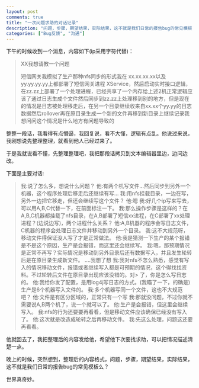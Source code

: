 ```yaml
---
layout: post
comments: true
title: "一次问题求助的对话记录"
description: "问题，步骤，期望结果，实际结果，这不就是我们日常的报告bug的常见模板"
categories: ["Bug反馈", "沟通"]
---
```


下午的时候收到一个消息，内容如下(ip采用字符代替)：

> XX我想请教一个问题
>
> 短信网关我模拟了生产那种nfs同步的形式我在 xx.xx.xx.xx以及yy.yy.yy.yy上都部署了短信网关进程 XService，然后启动实时接口逻辑，在zz.zz上部署了一个处理进程，已经共享了一个内存给上述2机正常逻辑应该了通过日志生成个文件然后同步到zz.zz上处理移到别的地方，但是现在的情况是日志被处理移走后，在另一个目录继续收来自xx.xx个yy.yy的日志数据然后rollover再在原目录生成一个新的文件再移到新目录上继续记录我想问问这个情况是什么地方有问题导致的

整整一段话，我看得有点懵逼，我回复说，看不大懂，逻辑有点乱。他说过来说，我刚想说先整理整理，就看到他人已经过来了。

于是我就说看不懂，先整理整理吧，我把那段话拷贝到文本编辑器里边，边问边改。

下面是主要对话:

> 我:说了怎么多，想说什么问题？
> 他:有两个机写文件...然后同步到另外一个机器，这个程序处理后移走后还继续有写...
> 我:用nfs挂载目录，一边在写，另外一边把它移走，但还会继续写这个文件？
> 他:嗯
> 我:好几个ip写来写去，可以用A,B,C代替一下，在前面标注一下。
> 我:那么操作步骤是这样的？在A,B,C机器都挂载了nfs目录，在A,B部署了短信xx进程，在C部署了xx处理进程？(边说边写)，两个进程什么关系？
> 他:A,B机器的程序会写日志文件，C机器的程序会处理日志文件并移动到另外一个目录。
> 我:这不大规范呀，移动文件得保证没人写了才是正常做法。
> 他:我是猜测一下生产的某个报错是不是这个原因，生产是会报错，而这里还会继续写。
> 我:嗯，那预期情况是正常不再写？实际情况是移动到另外目录后还有数据写入，并且发生轮转后是在原目录生成新文件。
> ....我想了想
> 我:我对nfs不怎么熟悉，感觉有写入的情况移动文件，报错或者继续写入都是可预期的情况，这个得找找资料。不过轮转后文件在原目录出现应该没错的。对> 了，你是怎么写日志的。
> 他:我给你发了配置，是用log4j写日志的方式。(我瞄了一下，的确是)生产是6个机器写入文件的。
> 我:多个机器写同一个文件，这也不大规范吧？
> 他:文件是有区分区域的，正常只有一个写
> 我:那就没问题，不过你就不需要说A,B两个机了，说一个就可以了。
> 他:生产是会报错，但这里会继续写入。
> 我:nfs的行为还要要再看看，但是移动文件应该确保已经没有写入了。
> 他:这次就是改造成轮转之后再移动文件。
> 我:先这么处理，问题这还要再看看。

他就回去了，我把整理后的内容发给他，希望他下次要找求助，可以把情况描述清楚一点。

晚上的时候，突然想到，整理后的内容格式，问题，步骤，期望结果，实际结果，这不就是我们日常的报告bug的常见模板么？

世界真奇妙。